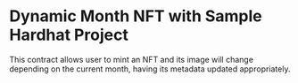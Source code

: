 # Dynamic Month NFT with Sample Hardhat Project

This contract allows user to mint an NFT and its image will change depending on the current
month, having its metadata updated appropriately.
